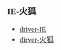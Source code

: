 <span  style="font-family: Simsun,serif; font-size: 17px; ">

### IE-火狐

- [driver-IE](http://selenium-release.storage.googleapis.com/index.html)
- [dirver-火狐](https://github.com/mozilla/geckodriver/releases/)

</span>